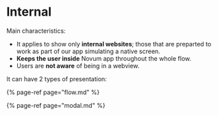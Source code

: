 # Internal

Main characteristics:

* It applies to show only **internal websites**; those that are preparted to work as part of our app simulating a native screen.
* **Keeps the user inside** Novum app throughout the whole flow.
* Users are **not aware** of being in a webview.



It can have 2 types of presentation:

{% page-ref page="flow.md" %}

{% page-ref page="modal.md" %}

